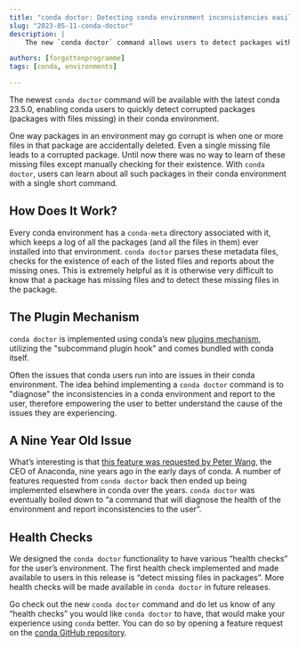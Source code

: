```yaml
---
title: "conda doctor: Detecting conda environment inconsistencies easily"
slug: "2023-05-11-conda-doctor"
description: |
    The new `conda doctor` command allows users to detect packages with missing files in their conda environments.

authors: [forgottenprogramme]
tags: [conda, environments]

---
```

The newest `conda doctor` command will be available with the latest conda 23.5.0, enabling conda users to quickly detect corrupted packages (packages with files missing) in their conda environment.

One way packages in an environment may go corrupt is when one or more files in that package are accidentally deleted. Even a single missing file leads to a corrupted package.
Until now there was no way to learn of these missing files except manually checking for their existence. With `conda doctor`, users can learn about all such packages in their conda environment with a single short command. 

## How Does It Work?
Every conda environment has a `conda-meta` directory associated with it, which keeps a log of all the packages (and all the files in them) ever installed into that environment. 
`conda doctor` parses these metadata files, checks for the existence of each of the listed files and reports about the missing ones. 
This is extremely helpful as it is otherwise very difficult to know that a package has missing files and to detect these missing files in the package. 

## The Plugin Mechanism 
`conda doctor` is implemented using conda’s new [plugins mechanism](https://www.anaconda.com/blog/introducing-a-new-plugin-mechanism-for-conda/), utilizing the "subcommand plugin hook" and comes bundled with conda itself.

Often the issues that conda users run into are issues in their conda environment. The idea behind implementing a `conda doctor` command is to "diagnose" the inconsistencies in a conda environment and report to the user, therefore empowering the user to better understand the cause of the issues they are experiencing.

## A Nine Year Old Issue
What’s interesting is that [this feature was requested by Peter Wang](https://github.com/conda/conda/issues/474), the CEO of Anaconda, nine years ago in the early days of conda. A number of features requested from `conda doctor` back then ended up being implemented elsewhere in conda over the years. 
`conda doctor` was eventually boiled down to “a command that will diagnose the health of the environment and report inconsistencies to the user”. 

## Health Checks
We designed the `conda doctor` functionality to have various “health checks” for the user’s environment. The first health check implemented and made available to users in this release is “detect missing files in packages”. More health checks will be made available in `conda doctor` in future releases. 

    
Go check out the new `conda doctor` command and do let us know of any “health checks” you would like `conda doctor` to have, that would make your experience using `conda` better. 
You can do so by opening a feature request on the [conda GitHub repository](https://github.com/conda/conda).